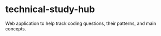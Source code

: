 # technical-study-hub
Web application to help track coding questions, their patterns, and main concepts.
